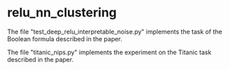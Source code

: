 # relu_nn_clustering



The file "test_deep_relu_interpretable_noise.py" implements the task of the Boolean formula described in the paper.

The file "titanic_nips.py" implements the experiment on the Titanic task described in the paper.


